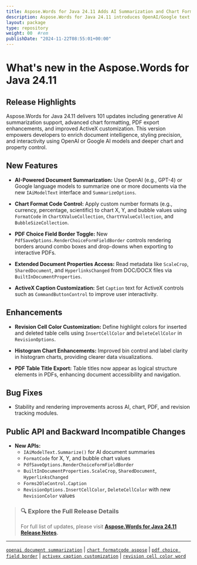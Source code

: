 ```yaml
---
title: Aspose.Words for Java 24.11 Adds AI Summarization and Chart Format Codes
description: Aspose.Words for Java 24.11 introduces OpenAI/Google text summarization, chart format codes, PDF form border control, and extended document properties.
layout: package
type: repository
weight: 00	#rem
publishDate: "2024-11-22T08:55:01+00:00"
---
```


# What's new in the Aspose.Words for Java 24.11

## Release Highlights

Aspose.Words for Java 24.11 delivers 101 updates including generative AI summarization support, advanced chart formatting, PDF export enhancements, and improved ActiveX customization. This version empowers developers to enrich document intelligence, styling precision, and interactivity using OpenAI or Google AI models and deeper chart and property control.

## New Features

- **AI-Powered Document Summarization:**
  Use OpenAI (e.g., GPT-4) or Google language models to summarize one or more documents via the new `IAiModelText` interface and `SummarizeOptions`.

- **Chart Format Code Control:**
  Apply custom number formats (e.g., currency, percentage, scientific) to chart X, Y, and bubble values using `FormatCode` in `ChartXValueCollection`, `ChartYValueCollection`, and `BubbleSizeCollection`.

- **PDF Choice Field Border Toggle:**
  New `PdfSaveOptions.RenderChoiceFormFieldBorder` controls rendering borders around combo boxes and drop-downs when exporting to interactive PDFs.

- **Extended Document Properties Access:**
  Read metadata like `ScaleCrop`, `SharedDocument`, and `HyperlinksChanged` from DOC/DOCX files via `BuiltInDocumentProperties`.

- **ActiveX Caption Customization:**
  Set `Caption` text for ActiveX controls such as `CommandButtonControl` to improve user interactivity.

## Enhancements

- **Revision Cell Color Customization:**
  Define highlight colors for inserted and deleted table cells using `InsertCellColor` and `DeleteCellColor` in `RevisionOptions`.

- **Histogram Chart Enhancements:**
  Improved bin control and label clarity in histogram charts, providing clearer data visualizations.

- **PDF Table Title Export:**
  Table titles now appear as logical structure elements in PDFs, enhancing document accessibility and navigation.

## Bug Fixes

- Stability and rendering improvements across AI, chart, PDF, and revision tracking modules.

## Public API and Backward Incompatible Changes

- **New APIs:**
  - `IAiModelText.Summarize()` for AI document summaries
  - `FormatCode` for X, Y, and bubble chart values
  - `PdfSaveOptions.RenderChoiceFormFieldBorder`
  - `BuiltInDocumentProperties.ScaleCrop`, `SharedDocument`, `HyperlinksChanged`
  - `Forms2OleControl.Caption`
  - `RevisionOptions.InsertCellColor`, `DeleteCellColor` with new `RevisionColor` values

> ### 🔍 Explore the Full Release Details
>
> For full list of updates, please visit **[Aspose.Words for Java 24.11 Release Notes](https://releases.aspose.com/words/java/release-notes/2024/aspose-words-for-java-24-11-release-notes/).**

---

[`openai document summarization`](https://search.aspose.com/q/openai-document-summarization.html) | [`chart formatcode aspose`](https://search.aspose.com/q/chart-formatcode-aspose.html) | [`pdf choice field border`](https://search.aspose.com/q/pdf-choice-field-border.html) | [`activex caption customization`](https://search.aspose.com/q/activex-caption-customization.html) | [`revision cell color word`](https://search.aspose.com/q/revision-cell-color-word.html)
